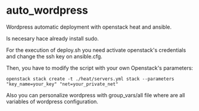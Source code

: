 # auto_wordpress
Wordpress automatic deployment with openstack heat and ansible.

Is necesary hace already install sudo.

For the execution of deploy.sh you need activate openstack's credentials and change the ssh key on ansible.cfg.

Then, you have to modify the script with your own Openstack's parameters:
~~~
openstack stack create -t ./heat/servers.yml stack --parameters "key_name=your_key" "net=your_private_net"
~~~
Also you can personalize wordpress with group_vars/all file where are all variables of wordpress configuration.
